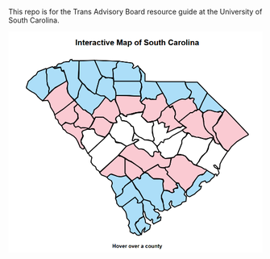 This repo is for the Trans Advisory Board resource guide at the University of South Carolina.

![Photo of the current iteration of the SC Resource Map](/media/ExampleSCMap.png)